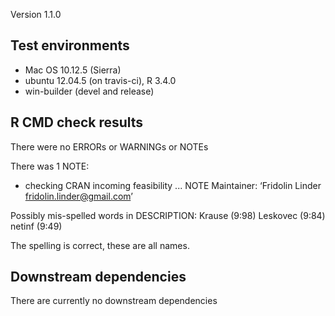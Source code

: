 Version 1.1.0

## Test environments
* Mac OS 10.12.5 (Sierra)
* ubuntu 12.04.5 (on travis-ci), R 3.4.0
* win-builder (devel and release)

## R CMD check results
There were no ERRORs or WARNINGs or NOTEs

There was 1 NOTE:

* checking CRAN incoming feasibility ... NOTE
Maintainer: ‘Fridolin Linder <fridolin.linder@gmail.com>’

Possibly mis-spelled words in DESCRIPTION:
  Krause (9:98)
  Leskovec (9:84)
  netinf (9:49)
  
The spelling is correct, these are all names.

## Downstream dependencies
There are currently no downstream dependencies